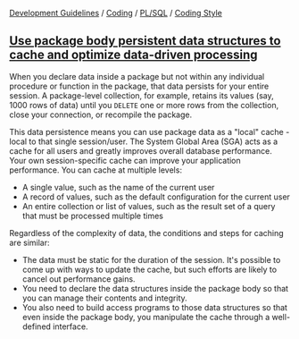 [Development Guidelines](../../../../README.md) / [Coding](../../../../README.md#coding) / [PL/SQL](../../../../README.md#coding_pl_sql) / [Coding Style](../../../../doc/coding/pl_sql/coding_style.md)

## [Use package body persistent data structures to cache and optimize data-driven processing](../../../../doc/coding/pl_sql/coding_style.md#BodyPersistent)

When you declare data inside a package but not within any individual procedure or function in the package, that data persists for your entire session. A package-level collection, for example, retains its values (say, 1000 rows of data) until you `DELETE` one or more rows from the collection, close your connection, or recompile the package.

This data persistence means you can use package data as a "local" cache - local to that single session/user. The System Global Area (SGA) acts as a cache for all users and greatly improves overall database performance. Your own session-specific cache can improve your application performance. You can cache at multiple levels:

- A single value, such as the name of the current user
- A record of values, such as the default configuration for the current user
- An entire collection or list of values, such as the result set of a query that must be processed multiple times

Regardless of the complexity of data, the conditions and steps for caching are similar:

- The data must be static for the duration of the session. It's possible to come up with ways to update the cache, but such efforts are likely to cancel out performance gains.
- You need to declare the data structures inside the package body so that you can manage their contents and integrity.
- You also need to build access programs to those data structures so that even inside the package body, you manipulate the cache through a well-defined interface.

